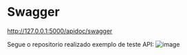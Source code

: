 # Swagger

http://127.0.0.1:5000/apidoc/swagger

Segue o repositorio realizado exemplo de teste API:
![image](https://github.com/amaralchr250/python/assets/42553791/3baab20e-babb-47c8-b810-0339d8783e50)
